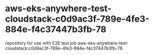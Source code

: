 # aws-eks-anywhere-test-cloudstack-c0d9ac3f-789e-4fe3-884e-f4c37447b3fb-78
repository for use with E2E test job aws-eks-anywhere-test-cloudstack:c0d9ac3f-789e-4fe3-884e-f4c37447b3fb-78
